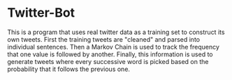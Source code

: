 # Twitter-Bot
This is a program that uses real twitter data as a training set to construct its own tweets. First the training tweets are 
"cleaned" and parsed into individual sentences. Then a Markov Chain is used to track the frequency that one value is followed 
by another. Finally, this information is used to generate tweets where every successive word is picked based on the probability 
that it follows the previous one. 
